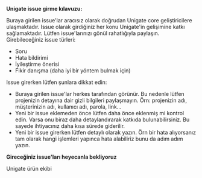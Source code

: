 **Unigate issue girme kılavuzu:**

Buraya girilen issue'lar aracısız olarak doğrudan Unigate core geliştiricilere ulaşmaktadır. Issue olarak girdiğiniz her konu Unigate'in gelişimine katkı sağlamaktadır. Lütfen issue'larınızı gönül rahatlığıyla paylaşın. Girebileceğiniz issue türleri:


- Soru
- Hata bildirimi
- İyileştirme önerisi
- Fikir danışma (daha iyi bir yöntem bulmak için)

Issue girerken lütfen şunlara dikkat edin:

- Buraya girilen issue'lar herkes tarafından görünür. Bu nedenle lütfen projenizin detayına dair gizli bilgileri paylaşmayın. Örn: projenizin adı, müşterinizin adı, kullanıcı adı, parola, link...
- Yeni bir issue eklemeden önce lütfen daha önce eklenmiş mi kontrol edin. Varsa onu biraz daha detaylandırarak katkıda bulunabilirsiniz. Bu sayede ihtiyacınız daha kısa sürede giderilir.
- Yeni bir issue girerken lütfen detaylı olarak yazın. Örn bir hata alıyorsanız tam olarak hangi işlemleri yapınca hata alabiliriz bunu da adım adım yazın.

**Gireceğiniz issue'ları heyecanla bekliyoruz**

Unigate ürün ekibi
